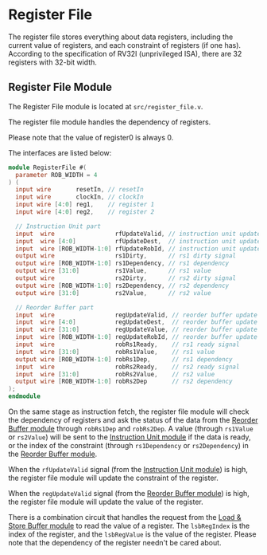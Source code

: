 # Register File

The register file stores everything about data registers, including the
current value of registers, and each constraint of registers (if one
has). According to the specification of RV32I (unprivileged ISA), there
are 32 registers with 32-bit width.

## Register File Module

The Register File module is located at `src/register_file.v`.

The register file module handles the dependency of registers.

Please note that the value of register0 is always 0.

The interfaces are listed below:

```verilog
module RegisterFile #(
  parameter ROB_WIDTH = 4
) (
  input wire       resetIn, // resetIn
  input wire       clockIn, // clockIn
  input wire [4:0] reg1,    // register 1
  input wire [4:0] reg2,    // register 2

  // Instruction Unit part
  input  wire                 rfUpdateValid, // instruction unit update valid signal
  input  wire [4:0]           rfUpdateDest,  // instruction unit update destination
  input  wire [ROB_WIDTH-1:0] rfUpdateRobId, // instruction unit update value
  output wire                 rs1Dirty,      // rs1 dirty signal
  output wire [ROB_WIDTH-1:0] rs1Dependency, // rs1 dependency
  output wire [31:0]          rs1Value,      // rs1 value
  output wire                 rs2Dirty,      // rs2 dirty signal
  output wire [ROB_WIDTH-1:0] rs2Dependency, // rs2 dependency
  output wire [31:0]          rs2Value,      // rs2 value

  // Reorder Buffer part
  input  wire                 regUpdateValid, // reorder buffer update valid signal
  input  wire [4:0]           regUpdateDest,  // reorder buffer update destination
  input  wire [31:0]          regUpdateValue, // reorder buffer update value
  input  wire [ROB_WIDTH-1:0] regUpdateRobId, // reorder buffer update rob id
  input  wire                 robRs1Ready,    // rs1 ready signal
  input  wire [31:0]          robRs1Value,    // rs1 value
  output wire [ROB_WIDTH-1:0] robRs1Dep,      // rs1 dependency
  input  wire                 robRs2Ready,    // rs2 ready signal
  input  wire [31:0]          robRs2Value,    // rs2 value
  output wire [ROB_WIDTH-1:0] robRs2Dep       // rs2 dependency
);
endmodule
```

On the same stage as instruction fetch, the register file module will check
the dependency of registers and ask the status of the data from the
[Reorder Buffer module](reorder_buffer.md) through `robRs1Dep` and
`robRs2Dep`. A value (through `rs1Value` or `rs2Value`) will be sent to the
[Instruction Unit module](instruction_unit.md) if the data is ready, or the
index of the constraint (through `rs1Dependency` or `rs2Dependency`) in the
[Reorder Buffer module](reorder_buffer.md).

When the `rfUpdateValid` signal (from the
[Instruction Unit module](instruction_unit.md)) is high, the register file
module will update the constraint of the register.

When the `regUpdateValid` signal (from the
[Reorder Buffer module](reorder_buffer.md)) is high, the register file
module will update the value of the register.

There is a combination circuit that handles the request from the
[Load & Store Buffer module](load_store_buffer.md) to read the value of a
register. The `lsbRegIndex` is the index of the register, and the
`lsbRegValue` is the value of the register. Please note that the dependency
of the register needn't be cared about.
